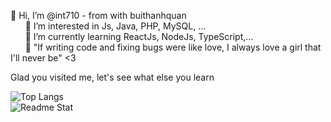 👋 Hi, I’m @int710 - from with buithanhquan</br>
&nbsp;&nbsp;&nbsp;&nbsp;&nbsp;&nbsp;👀 I’m interested in Js, Java, PHP, MySQL, ...</br>
&nbsp;&nbsp;&nbsp;&nbsp;&nbsp;&nbsp;🌱 I’m currently learning ReactJs, NodeJs, TypeScript,...</br>
&nbsp;&nbsp;&nbsp;&nbsp;&nbsp;&nbsp;💞️ "If writing code and fixing bugs were like love, I always love a girl that I'll never be" <3 </br>
     
Glad you visited me, let's see what else you learn

![Top Langs](https://github-readme-stats.vercel.app/api/top-langs/?username=int710&layout=compac)
</br>
![Readme Stat](https://github-readme-stats.vercel.app/api?username=int710&show_icons=true&theme=tokyonight)

<!---
int710/int710 is a ✨ special ✨ repository because its `README.md` (this file) appears on your GitHub profile.
You can click the Preview link to take a look at your changes.
--->
